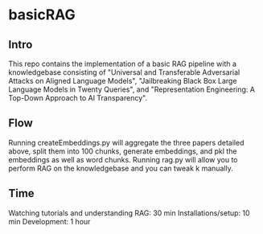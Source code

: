 # basicRAG

## Intro
This repo contains the implementation of a basic RAG pipeline with a knowledgebase consisting of "Universal and Transferable Adversarial Attacks on Aligned Language Models", "Jailbreaking Black Box Large Language Models in Twenty Queries", and "Representation Engineering: A Top-Down Approach to AI Transparency".

## Flow
Running createEmbeddings.py will aggregate the three papers detailed above, split them into 100 chunks, generate embeddings, and pkl the embeddings as well as word chunks. Running rag.py will allow you to perform RAG on the knowledgebase and you can tweak k manually.

## Time
Watching tutorials and understanding RAG: 30 min
Installations/setup: 10 min
Development: 1 hour

